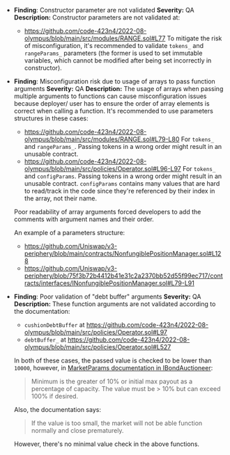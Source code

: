 - **Finding**: Constructor parameter are not validated
    **Severity:** QA
    **Description:**
    Constructor parameters are not validated at:
    - https://github.com/code-423n4/2022-08-olympus/blob/main/src/modules/RANGE.sol#L77
    To mitigate the risk of misconfiguration, it's recommended to validate `tokens_` and `rangeParams_` parameters
    (the former is used to set immutable variables, which cannot be modified after being set incorrectly in constructor).

- **Finding**: Misconfiguration risk due to usage of arrays to pass function arguments
    **Severity:** QA
    **Description:**
    The usage of arrays when passing multiple arguments to functions can cause misconfiguration issues because deployer/
    user has to ensure the order of array elements is correct when calling a function. It's recommended to use parameters
    structures in these cases:
    - https://github.com/code-423n4/2022-08-olympus/blob/main/src/modules/RANGE.sol#L79-L80
        For `tokens_` and `rangeParams_`. Passing tokens in a wrong order might result in an unusable contract.
    - https://github.com/code-423n4/2022-08-olympus/blob/main/src/policies/Operator.sol#L96-L97
        For `tokens_` and `configParams`. Passing tokens in a wrong order might result in an unusable contract. `configParams` contains many values that are hard to read/track in the code since they're referenced by their index in the array, not their name.

    Poor readability of array arguments forced developers to add the comments with argument names and their order.

    An example of a parameters structure:
    - https://github.com/Uniswap/v3-periphery/blob/main/contracts/NonfungiblePositionManager.sol#L128
    - https://github.com/Uniswap/v3-periphery/blob/75f3b72b4412b41e31c2a2370bb52d55f99ec717/contracts/interfaces/INonfungiblePositionManager.sol#L79-L91

- **Finding**: Poor validation of "debt buffer" arguments
    **Severity:** QA
    **Description:**
    These function arguments are not validated according to the documentation:
    - `cushionDebtBuffer` at https://github.com/code-423n4/2022-08-olympus/blob/main/src/policies/Operator.sol#L97
    - `debtBuffer_` at https://github.com/code-423n4/2022-08-olympus/blob/main/src/policies/Operator.sol#L527
    
    In both of these cases, the passed value is checked to be lower than `10000`, however, in [MarketParams
    documentation in IBondAuctioneer](https://github.com/code-423n4/2022-08-olympus/blob/main/src/interfaces/IBondAuctioneer.sol#L31-L35):
    > Minimum is the greater of 10% or initial max payout as a percentage of capacity.
    > The value must be > 10% but can exceed 100% if desired.

    Also, the documentation says:
    > If the value is too small, the market will not be able function normally and close prematurely.

    However, there's no minimal value check in the above functions.